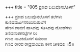 +++
title = "005 ವ್ರಣದ ಬಲುವೊನಲೊಳಗೆ"

+++
ವ್ರಣದ ಬಲುವೊನಲೊಳಗೆ ತಲೆಗಳು  
ಕುಣಿದವರ್ಜುನನಂಬಿನುರುಬೆಗೆ  
ಹೆಣನ ದಾವಣಿ ಹಾಸಿದವು ಸೂಸಿದವು ದೊಂಡೆಗಳು  
ತಣಿದನಂತಕನಟ್ಟೆಗಳ ರಿಂ  
ಗಣದ ನಾಟಕದೊಳಗೆ ಸಮರಾಂ  
ಗಣದ ರೌರವ ರೌದ್ರವಾಯಿತು ಕಳನ ಚೌಕದಲಿ    ॥5॥